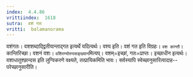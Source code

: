 ```yaml
---
index:  4.4.86
vrittiindex:  1618
sutra:  वशं गतः
vritti:  balamanorama 
---
```


वशंगतः। वशशब्दाद्द्वितीयान्ताद्गत इत्यर्थे यदित्यर्थः। वश्य इति। वशं गत इति विग्रहः। `वश कान्तौ`। कान्तिरिच्छा। वशनं वशः। `वशिरण्योरुपसङ्ख्यान`मित्यप्। वशम्=इच्छां, गतः=प्राप्तः। इच्छाधीन इत्यर्थः। वशाधातुश्छान्दस इति लुग्विकरणे वक्ष्यते, तत्प्रायिकमिति भावः। सर्वस्यापि स्वेच्छानुसारित्वादाह--परेच्छानुसारीति। 

